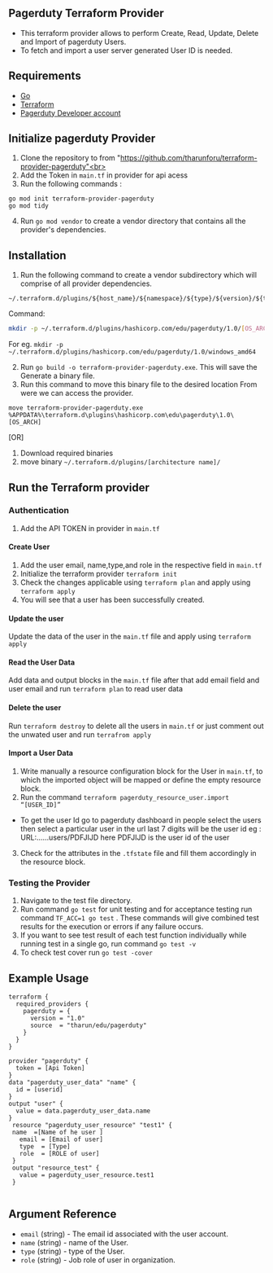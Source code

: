 ## Pagerduty Terraform Provider

* This terraform provider allows to perform Create, Read, Update, Delete and Import of pagerduty Users. 
* To fetch and import a user server generated User ID is needed.
## Requirements 
* [Go](https://golang.org/doc/install) <br>
* [Terraform](https://www.terraform.io/downloads.html)  <br/>
* [Pagerduty Developer account](https://www.pagerduty.com/)

## Initialize pagerduty Provider
1. Clone the repository  to from "https://github.com/tharunforu/terraform-provider-pagerduty"<br>
2. Add the Token in `main.tf` in provider for api acess<br>
3. Run the following commands :
 ```
go mod init terraform-provider-pagerduty
go mod tidy
```
4. Run `go mod vendor` to create a vendor directory that contains all the provider's dependencies. <br>

## Installation
1. Run the following command to create a vendor subdirectory which will comprise of  all provider dependencies. <br>
```
~/.terraform.d/plugins/${host_name}/${namespace}/${type}/${version}/${target}
``` 
Command: 
```bash
mkdir -p ~/.terraform.d/plugins/hashicorp.com/edu/pagerduty/1.0/[OS_ARCH]
```
For eg. `mkdir -p ~/.terraform.d/plugins/hashicorp.com/edu/pagerduty/1.0/windows_amd64`<br>

2. Run `go build -o terraform-provider-pagerduty.exe`. This will save the Generate a binary file. <br>
3. Run this command to move this binary file to the desired location From were we can access the provider.
 ```
 move terraform-provider-pagerduty.exe %APPDATA%\terraform.d\plugins\hashicorp.com\edu\pagerduty\1.0\[OS_ARCH]
 ``` 
[OR]
1. Download required binaries <br>
2. move binary `~/.terraform.d/plugins/[architecture name]/`


## Run the Terraform provider

### Authentication
1. Add the API TOKEN in  provider in  `main.tf` <br>

#### Create User
1. Add the user email,  name,type,and role in the respective field in `main.tf`
2. Initialize the terraform provider `terraform init`
3. Check the changes applicable using `terraform plan` and apply using `terraform apply`
4. You will see that a user has been successfully created.

#### Update the user
Update the data of the user in the `main.tf` file and apply using `terraform apply`

#### Read the User Data
Add data and output blocks in the `main.tf` file after that add email field  and user email  and run `terraform plan` to read user data

#### Delete the user
Run `terraform destroy` to delete all the users in `main.tf` or just comment out the unwated user and run `terrafrom apply`
#### Import a User Data
1. Write manually a resource configuration block for the User in `main.tf`, to which the imported object will be mapped or define the empty resource block.
2. Run the command `terraform pagerduty_resource_user.import “[USER_ID]”`
* To get the user Id go to pagerduty dashboard in people select the users then select a particular user in the url last 7 digits will be the user id
eg :  URL:……users/PDFJIJD  here PDFJIJD is the user id of the user
3. Check for the attributes in the `.tfstate` file and fill them accordingly in the resource block.


### Testing the Provider
1. Navigate to the test file directory.
2. Run command `go test` for unit testing and for acceptance testing run command `TF_ACC=1 go test` . These commands will give combined test results for the execution or errors if any failure occurs.
3. If you want to see test result of each test function individually while running test in a single go, run command `go test -v`
4. To check test cover run `go test -cover`


## Example Usage
```
terraform {
  required_providers {
    pagerduty = {
      version = "1.0"
      source  = "tharun/edu/pagerduty"
    }
  }
}

provider "pagerduty" {
  token = [Api Token]
}
data "pagerduty_user_data" "name" {
  id = [userid]
}
output "user" {
  value = data.pagerduty_user_data.name
}
 resource "pagerduty_user_resource" "test1" {
 name  =[Name of he user ]
   email = [Email of user]
   type  = [Type]
   role  = [ROLE of user]
 }
 output "resource_test" {
   value = pagerduty_user_resource.test1
 }


```

## Argument Reference

* `email` (string) - The email id associated with the user account.
* `name` (string) - name of the User.
* `type` (string) - type of the User.
* `role` (string) -  Job role of user in organization. 
